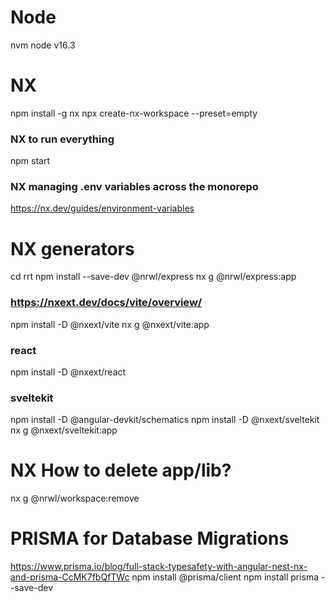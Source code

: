 # Node 

nvm
node v16.3

# NX
npm install -g nx
npx create-nx-workspace --preset=empty

### NX to run everything
npm start

### NX managing .env variables across the monorepo
https://nx.dev/guides/environment-variables

# NX generators
cd rrt
npm install --save-dev @nrwl/express
nx g @nrwl/express:app <app-name>

### https://nxext.dev/docs/vite/overview/
npm install -D @nxext/vite
nx g @nxext/vite:app <app-name>

### react
npm install -D @nxext/react

### sveltekit
npm install -D @angular-devkit/schematics
npm install -D @nxext/sveltekit
nx g @nxext/sveltekit:app <app-name>

# NX How to delete app/lib?
nx g @nrwl/workspace:remove <lib-name>

# PRISMA for Database Migrations
https://www.prisma.io/blog/full-stack-typesafety-with-angular-nest-nx-and-prisma-CcMK7fbQfTWc
npm install @prisma/client
npm install prisma --save-dev 
